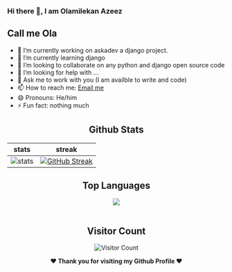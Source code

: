### Hi there 👋, I am Olamilekan Azeez
## Call me Ola



- 🔭 I’m currently working on askadev a django project.
- 🌱 I’m currently learning django
- 👯 I’m looking to collaborate on any python and django open source code
- 🤔 I’m looking for help with ...
- 💬 Ask me to work with you (I am availble to write and code)
- 📫 How to reach me: [Email me](mailto:headofstate123@gmail.com)
- 😄 Pronouns: He/him
- ⚡ Fun fact: nothing much
<div align="center">
  
  ## Github Stats
|stats|streak|  
|---|---|  
| ![stats](https://github-readme-stats.vercel.app/api?username=azeezdot123&show_icons=true&theme=radical) | [![GitHub Streak](https://github-readme-streak-stats.herokuapp.com/?user=azeezdot123&theme=dark)](https://github.com/azeezdot123/github-readme-streak-stats)|
</div>



<div align="center">
  
  ## Top Languages
  <a href="https://github.com/smahesh29">
    <img align="center" src="https://github-readme-stats.vercel.app/api/top-langs/?username=azeezdot123&theme=tokyonight&layout=compact">
  </a>
</div>
  
<br> 

<div align="center">
        
   ## Visitor Count
   ![Visitor Count](https://profile-counter.glitch.me/{azeezdot123}/count.svg)
        
</div>

<div align="center">
  
<b>❤️ Thank you for visiting my Github Profile ❤️</b>
</div>
